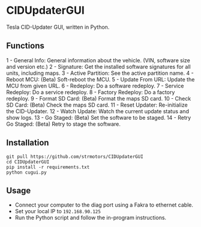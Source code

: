 # CIDUpdaterGUI
 Tesla CID-Updater GUI, written in Python.

## Functions

1 - General Info: General information about the vehicle. (VIN, software size and version etc.)
2 - Signature: Get the installed software signatures for all units, including maps.
3 - Active Partition: See the active partition name.
4 - Reboot MCU: (Beta) Soft-reboot the MCU.
5 - Update From URL: Update the MCU from given URL.
6 - Redeploy: Do a software redeploy.
7 - Service Redeploy: Do a service redeploy.
8 - Factory Redeploy: Do a factory redeploy.
9 - Format SD Card: (Beta) Format the maps SD card.
10 - Check SD Card: (Beta) Check the maps SD card.
11 - Reset Updater: Re-initialize the CID-Updater.
12 - Watch Update: Watch the current update status and show logs.
13 - Go Staged: (Beta) Set the software to be staged.
14 - Retry Go Staged: (Beta) Retry to stage the software.

## Installation
```
git pull https://github.com/strmotors/CIDUpdaterGUI
cd CIDUpdaterGUI
pip install -r requirements.txt
python cugui.py
```

## Usage
- Connect your computer to the diag port using a Fakra to ethernet cable.
- Set your local IP to ```192.168.90.125```
- Run the Python script and follow the in-program instructions.
